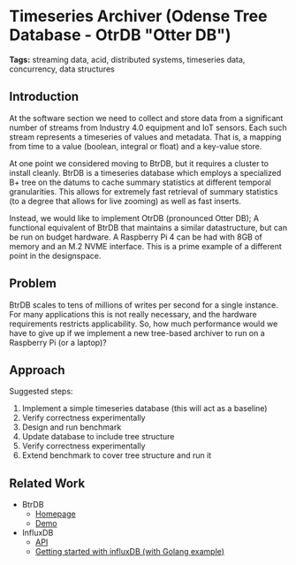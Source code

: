 # Timeseries Archiver (Odense Tree Database - OtrDB "Otter DB")

**Tags:** streaming data, acid, distributed systems, timeseries data, concurrency, data structures

## Introduction

At the software section we need to collect and store data from a significant number of streams from Industry 4.0 equipment and IoT sensors. Each such stream represents a timeseries of values and metadata. That is, a mapping from time to a value (boolean, integral or float) and a key-value store.

At one point we considered moving to BtrDB, but it requires a cluster to install cleanly. BtrDB is a timeseries database which employs a specialized B+ tree on the datums to cache summary statistics at different temporal granularities. This allows for extremely fast retrieval of summary statistics (to a degree that allows for live zooming) as well as fast inserts.

Instead, we would like to implement OtrDB (pronounced Otter DB); A functional equivalent of BtrDB that maintains a similar datastructure, but can be run on budget hardware. A Raspberry Pi 4 can be had with 8GB of memory and an M.2 NVME interface. This is a prime example of a different point in the designspace.

## Problem

BtrDB scales to tens of millions of writes per second for a single instance. For many applications this is not really necessary, and the hardware requirements restricts applicability. So, how much performance would we have to give up if we implement a new tree-based archiver to run on a Raspberry Pi (or a laptop)?

## Approach

Suggested steps:
1. Implement a simple timeseries database (this will act as a baseline)
2. Verify correctness experimentally
3. Design and run benchmark
4. Update database to include tree structure
5. Verify correctness experimentally
6. Extend benchmark to cover tree structure and run it

## Related Work

- BtrDB
  - [Homepage](http://btrdb.io)
  - [Demo](https://www.youtube.com/watch?v=jgA-viRr8go)
- InfluxDB
  - [API](https://docs.influxdata.com/influxdb/v1.7/tools/api/)
  - [Getting started with influxDB (with Golang example)](https://medium.com/spankie/getting-started-with-influxdb-with-golang-example-10990c5efee7)

